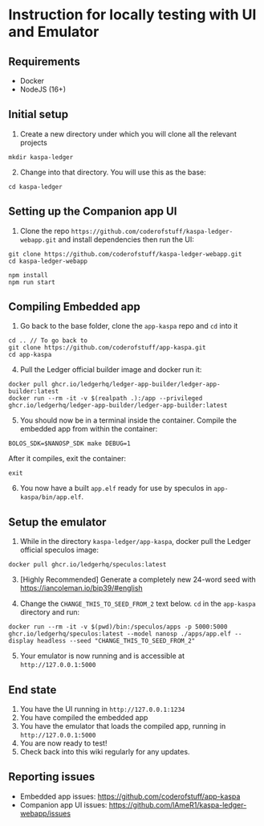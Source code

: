 # Instruction for locally testing with UI and Emulator

## Requirements
- Docker
- NodeJS (16+)

## Initial setup
1. Create a new directory under which you will clone all the relevant projects
```
mkdir kaspa-ledger
```
2. Change into that directory. You will use this as the base:
```
cd kaspa-ledger
```

## Setting up the Companion app UI
1. Clone the repo `https://github.com/coderofstuff/kaspa-ledger-webapp.git` and install dependencies then run the UI:
```
git clone https://github.com/coderofstuff/kaspa-ledger-webapp.git
cd kaspa-ledger-webapp

npm install
npm run start
```

## Compiling Embedded app
1. Go back to the base folder, clone the `app-kaspa` repo and `cd` into it
```
cd .. // To go back to 
git clone https://github.com/coderofstuff/app-kaspa.git
cd app-kaspa
```

4. Pull the Ledger official builder image and docker run it:
```
docker pull ghcr.io/ledgerhq/ledger-app-builder/ledger-app-builder:latest
docker run --rm -it -v $(realpath .):/app --privileged ghcr.io/ledgerhq/ledger-app-builder/ledger-app-builder:latest
```

5. You should now be in a terminal inside the container. Compile the embedded app from within the container:
```
BOLOS_SDK=$NANOSP_SDK make DEBUG=1
```

After it compiles, exit the container:
```
exit
```

6.  You now have a built `app.elf` ready for use by speculos in `app-kaspa/bin/app.elf`.

## Setup the emulator
1. While in the directory `kaspa-ledger/app-kaspa`, docker pull the Ledger official speculos image:
```
docker pull ghcr.io/ledgerhq/speculos:latest
```

3. [Highly Recommended] Generate a completely new 24-word seed with https://iancoleman.io/bip39/#english

4. Change the `CHANGE_THIS_TO_SEED_FROM_2` text below. `cd` in the `app-kaspa` directory and run:
```
docker run --rm -it -v $(pwd)/bin:/speculos/apps -p 5000:5000 ghcr.io/ledgerhq/speculos:latest --model nanosp ./apps/app.elf --display headless --seed "CHANGE_THIS_TO_SEED_FROM_2"
```

5. Your emulator is now running and is accessible at `http://127.0.0.1:5000`

## End state
1. You have the UI running in `http://127.0.0.1:1234`
2. You have compiled the embedded app
3. You have the emulator that loads the compiled app, running in `http://127.0.0.1:5000`
4. You are now ready to test!
5. Check back into this wiki regularly for any updates.

## Reporting issues
- Embedded app issues: https://github.com/coderofstuff/app-kaspa
- Companion app UI issues: https://github.com/lAmeR1/kaspa-ledger-webapp/issues
